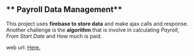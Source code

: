 ## ** Payroll Data Management**
This project uses **firebase to store data** and make ajax calls and response.  Another challenge is the **algorithm** that is involve in calculating _Payroll_, _From Start Date_ and How much is paid. 

web url: [Here.](https://iamgiel.github.io/dataManagement/)